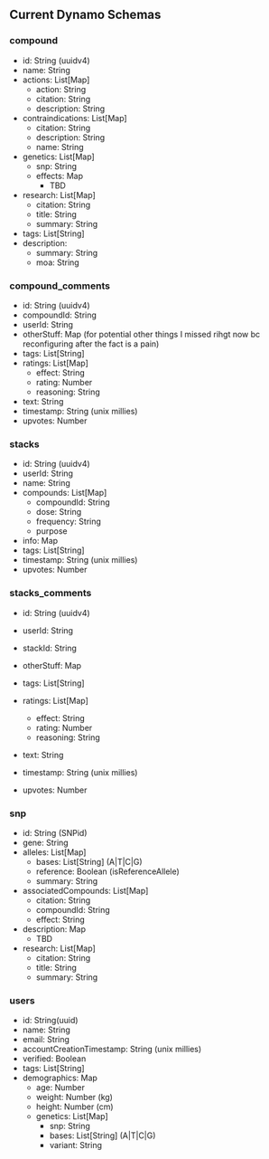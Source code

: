 ## Current Dynamo Schemas

### compound
* id: String (uuidv4)
* name: String
* actions: List[Map]
    * action: String
    * citation: String
    * description: String
* contraindications: List[Map]
    * citation: String
    * description: String
    * name: String
* genetics: List[Map]
    * snp: String
    * effects: Map
        * TBD
* research: List[Map]
    * citation: String
    * title: String
    * summary: String
* tags: List[String]
* description: 
    * summary: String
    * moa: String

### compound_comments
* id: String (uuidv4)
* compoundId: String
* userId: String
* otherStuff: Map (for potential other things I missed rihgt now bc reconfiguring after the fact is a pain)
* tags: List[String]
* ratings: List[Map]
    * effect: String
    * rating: Number
    * reasoning: String
* text: String
* timestamp: String (unix millies)
* upvotes: Number

### stacks
* id: String (uuidv4)
* userId: String
* name: String  
* compounds: List[Map]
    * compoundId: String
    * dose: String
    * frequency: String
    * purpose
* info: Map
* tags: List[String]
* timestamp: String (unix millies)
* upvotes: Number

### stacks_comments
* id: String (uuidv4)
* userId: String
* stackId: String
* otherStuff: Map
* tags: List[String]
* ratings: List[Map]
    * effect: String
    * rating: Number
    * reasoning: String

* text: String
* timestamp: String (unix millies)
* upvotes: Number

### snp
* id: String (SNPid)
* gene: String
* alleles: List[Map]
    * bases: List[String] (A|T|C|G)
    * reference: Boolean (isReferenceAllele)
    * summary: String
* associatedCompounds: List[Map]
    * citation: String
    * compoundId: String
    * effect: String
* description: Map
    * TBD
* research: List[Map]
    * citation: String
    * title: String
    * summary: String

### users
* id: String(uuid)
* name: String
* email: String
* accountCreationTimestamp: String (unix millies)
* verified: Boolean
* tags: List[String]
* demographics: Map
    * age: Number
    * weight: Number (kg)
    * height: Number (cm)
    * genetics: List[Map]
        * snp: String
        * bases: List[String] (A|T|C|G)
        * variant: String
